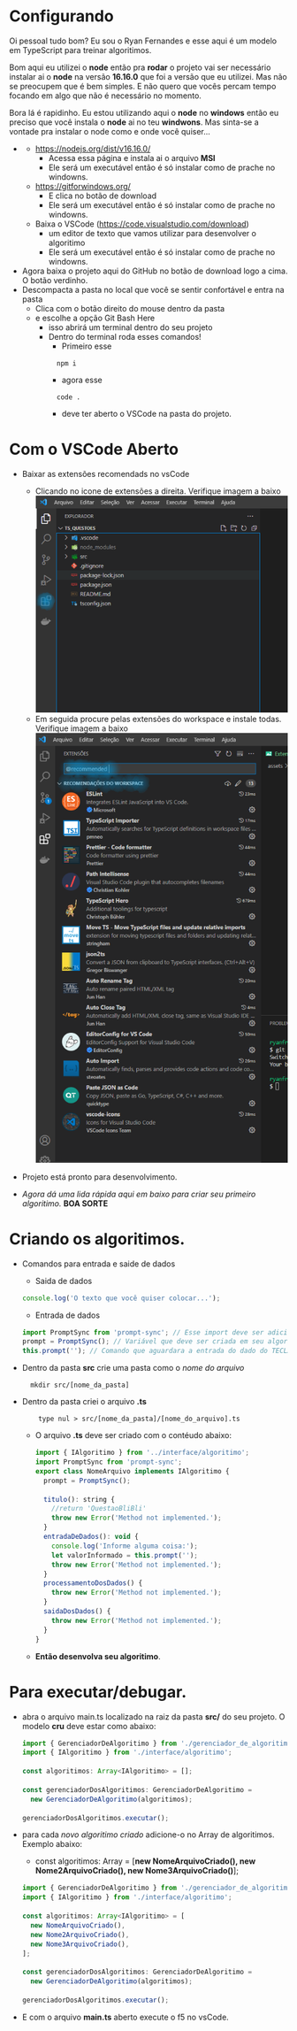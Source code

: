 # Configurando

Oi pessoal tudo bom? Eu sou o Ryan Fernandes e esse aqui é um modelo em TypeScript para treinar algoritimos.

Bom aqui eu utilizei o **node** então pra **rodar** o projeto vai ser necessário instalar ai o **node** na versão **16.16.0** que foi a versão que eu utilizei.
Mas não se preocupem que é bem simples. E não quero que vocês percam tempo focando em algo que não é necessário no momento.

Bora lá é rapidinho. Eu estou utilizando aqui o **node** no **windows** então eu preciso que você instala o **node** ai no teu **windwons**.
Mas sinta-se a vontade pra instalar o node como e onde você quiser...

- 
  - https://nodejs.org/dist/v16.16.0/
    - Acessa essa página e instala ai o arquivo **MSI**
    - Ele será um executável então é só instalar como de prache no windowns. 
  - https://gitforwindows.org/
    - E clica no botão de download
    - Ele será um executável então é só instalar como de prache no windowns. 
  - Baixa o VSCode (https://code.visualstudio.com/download)
    - um editor de texto que vamos utilizar para desenvolver o algoritimo
    - Ele será um executável então é só instalar como de prache no windowns. 
- Agora baixa o projeto aqui do GitHub no botão de download logo a cima. O botão verdinho.
- Descompacta a pasta no local que você se sentir confortável e entra na pasta
  - Clica com o botão direito do mouse dentro da pasta
  - e escolhe a opção Git Bash Here
    - isso abrirá um terminal dentro do seu projeto
    - Dentro do terminal roda esses comandos!
      - Primeiro esse
      ```
        npm i
      ```
      - agora esse
      ```
        code .
      ```
      - deve ter aberto o VSCode na pasta do projeto.
# Com o VSCode Aberto
- Baixar as extensões recomendads no vsCode
  - Clicando no icone de extensões a direita. Verifique imagem a baixo
    ![Alt text](./assets/ExtensoesVsCode.png?raw=true 'Extensões')
  - Em seguida procure pelas extensões do workspace e instale todas. Verifique imagem a baixo
    ![Alt text](./assets/ExtensoesVsCodeInstal.png?raw=true 'Extensões')
- Projeto está pronto para desenvolvimento.

- _Agora dá uma lida rápida aqui em baixo para criar seu primeiro algoritimo._ 
**BOA SORTE**

# Criando os algoritimos.

- Comandos para entrada e saide de dados

  - Saida de dados

  ```js
  console.log('O texto que você quiser colocar...');
  ```

  - Entrada de dados

  ```js
  import PromptSync from 'prompt-sync'; // Esse import deve ser adicionado na primeira linha da classe criada.
  prompt = PromptSync(); // Variável que deve ser criada em seu algoritimo para fazer uso do comando de entrada de dados.
  this.prompt(''); // Comando que aguardara a entrada do dado do TECLADO. Sempre retornando uma string.
  ```

- Dentro da pasta **src** crie uma pasta como o _nome do arquivo_
  ```
    mkdir src/[nome_da_pasta]
  ```
- Dentro da pasta criei o arquivo **.ts**

  ```
      type nul > src/[nome_da_pasta]/[nome_do_arquivo].ts
  ```

  - O arquivo **.ts** deve ser criado com o contéudo abaixo:

    ```js
    import { IAlgoritimo } from '../interface/algoritimo';
    import PromptSync from 'prompt-sync';
    export class NomeArquivo implements IAlgoritimo {
      prompt = PromptSync();

      titulo(): string {
        //return 'QuestaoBliBli'
        throw new Error('Method not implemented.');
      }
      entradaDeDados(): void {
        console.log('Informe alguma coisa:');
        let valorInformado = this.prompt('');
        throw new Error('Method not implemented.');
      }
      processamentoDosDados() {
        throw new Error('Method not implemented.');
      }
      saidaDosDados() {
        throw new Error('Method not implemented.');
      }
    }
    ```

  - **Então desenvolva seu algoritimo**.

# Para executar/debugar.

- abra o arquivo main.ts localizado na raiz da pasta **src/** do seu projeto. O modelo **cru** deve estar como abaixo:

  ```js
  import { GerenciadorDeAlgoritimo } from './gerenciador_de_algoritimo';
  import { IAlgoritimo } from './interface/algoritimo';

  const algoritimos: Array<IAlgoritimo> = [];

  const gerenciadorDosAlgoritimos: GerenciadorDeAlgoritimo =
    new GerenciadorDeAlgoritimo(algoritimos);

  gerenciadorDosAlgoritimos.executar();
  ```

- para cada _novo algoritimo criado_ adicione-o no Array de algoritimos. Exemplo abaixo:

  - const algoritimos: Array<IAlgoritimo> = [**new NomeArquivoCriado(), new Nome2ArquivoCriado(), new Nome3ArquivoCriado()**];

  ```js
  import { GerenciadorDeAlgoritimo } from './gerenciador_de_algoritimo';
  import { IAlgoritimo } from './interface/algoritimo';

  const algoritimos: Array<IAlgoritimo> = [
    new NomeArquivoCriado(),
    new Nome2ArquivoCriado(),
    new Nome3ArquivoCriado(),
  ];

  const gerenciadorDosAlgoritimos: GerenciadorDeAlgoritimo =
    new GerenciadorDeAlgoritimo(algoritimos);

  gerenciadorDosAlgoritimos.executar();
  ```

- E com o arquivo **main.ts** aberto execute o f5 no vsCode.
